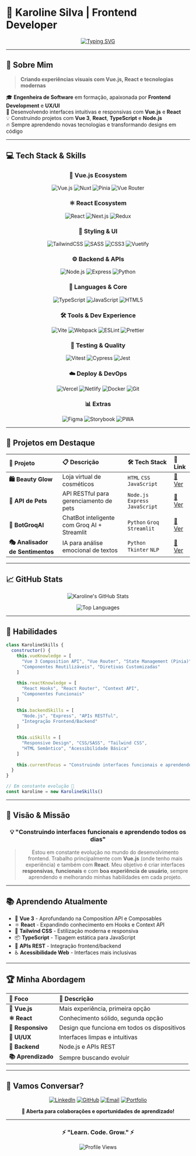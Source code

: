# 🎨 Karoline Silva | Frontend Developer

<div align="center">
  
[![Typing SVG](https://readme-typing-svg.herokuapp.com?font=Fira+Code&size=28&duration=3000&pause=1000&color=42D392&center=true&vCenter=true&width=600&lines=Frontend+Developer;Creating+Beautiful+User+Experiences;Vue.js+%7C+React+%7C+TypeScript;Transforming+Designs+into+Reality)](https://git.io/typing-svg)

</div>

---

## 🎯 **Sobre Mim**

> **Criando experiências visuais com Vue.js, React e tecnologias modernas**

🎓 **Engenheira de Software** em formação, apaixonada por **Frontend Development** e **UX/UI**  
🚀 Desenvolvendo interfaces intuitivas e responsivas com **Vue.js** e **React**  
💡 Construindo projetos com **Vue 3**, **React**, **TypeScript** e **Node.js**  
🔥 Sempre aprendendo novas tecnologias e transformando designs em código  

---

## 💻 **Tech Stack & Skills**

<div align="center">

### **💚 Vue.js Ecosystem**
![Vue.js](https://img.shields.io/badge/Vue.js-4FC08D?style=for-the-badge&logo=vue.js&logoColor=white)
![Nuxt](https://img.shields.io/badge/Nuxt-00DC82?style=for-the-badge&logo=nuxt.js&logoColor=white)
![Pinia](https://img.shields.io/badge/Pinia-FFD859?style=for-the-badge&logo=pinia&logoColor=black)
![Vue Router](https://img.shields.io/badge/Vue_Router-4FC08D?style=for-the-badge&logo=vue.js&logoColor=white)

### **⚛️ React Ecosystem**
![React](https://img.shields.io/badge/React-61DAFB?style=for-the-badge&logo=react&logoColor=black)
![Next.js](https://img.shields.io/badge/Next.js-000000?style=for-the-badge&logo=next.js&logoColor=white)
![Redux](https://img.shields.io/badge/Redux-764ABC?style=for-the-badge&logo=redux&logoColor=white)

### **🎨 Styling & UI**
![TailwindCSS](https://img.shields.io/badge/Tailwind_CSS-06B6D4?style=for-the-badge&logo=tailwind-css&logoColor=white)
![SASS](https://img.shields.io/badge/SASS-CC6699?style=for-the-badge&logo=sass&logoColor=white)
![CSS3](https://img.shields.io/badge/CSS3-1572B6?style=for-the-badge&logo=css3&logoColor=white)
![Vuetify](https://img.shields.io/badge/Vuetify-1867C0?style=for-the-badge&logo=vuetify&logoColor=white)

### **⚙️ Backend & APIs**
![Node.js](https://img.shields.io/badge/Node.js-339933?style=for-the-badge&logo=nodedotjs&logoColor=white)
![Express](https://img.shields.io/badge/Express-000000?style=for-the-badge&logo=express&logoColor=white)
![Python](https://img.shields.io/badge/Python-3776AB?style=for-the-badge&logo=python&logoColor=white)

### **📝 Languages & Core**
![TypeScript](https://img.shields.io/badge/TypeScript-3178C6?style=for-the-badge&logo=typescript&logoColor=white)
![JavaScript](https://img.shields.io/badge/JavaScript-F7DF1E?style=for-the-badge&logo=javascript&logoColor=black)
![HTML5](https://img.shields.io/badge/HTML5-E34F26?style=for-the-badge&logo=html5&logoColor=white)

### **🛠️ Tools & Dev Experience**
![Vite](https://img.shields.io/badge/Vite-646CFF?style=for-the-badge&logo=vite&logoColor=white)
![Webpack](https://img.shields.io/badge/Webpack-8DD6F9?style=for-the-badge&logo=webpack&logoColor=black)
![ESLint](https://img.shields.io/badge/ESLint-4B32C3?style=for-the-badge&logo=eslint&logoColor=white)
![Prettier](https://img.shields.io/badge/Prettier-F7B93E?style=for-the-badge&logo=prettier&logoColor=black)

### **🧪 Testing & Quality**
![Vitest](https://img.shields.io/badge/Vitest-6E9F18?style=for-the-badge&logo=vitest&logoColor=white)
![Cypress](https://img.shields.io/badge/Cypress-17202C?style=for-the-badge&logo=cypress&logoColor=white)
![Jest](https://img.shields.io/badge/Jest-C21325?style=for-the-badge&logo=jest&logoColor=white)

### **☁️ Deploy & DevOps**
![Vercel](https://img.shields.io/badge/Vercel-000000?style=for-the-badge&logo=vercel&logoColor=white)
![Netlify](https://img.shields.io/badge/Netlify-00C7B7?style=for-the-badge&logo=netlify&logoColor=white)
![Docker](https://img.shields.io/badge/Docker-2496ED?style=for-the-badge&logo=docker&logoColor=white)
![Git](https://img.shields.io/badge/Git-F05032?style=for-the-badge&logo=git&logoColor=white)

### **📊 Extras**
![Figma](https://img.shields.io/badge/Figma-F24E1E?style=for-the-badge&logo=figma&logoColor=white)
![Storybook](https://img.shields.io/badge/Storybook-FF4785?style=for-the-badge&logo=storybook&logoColor=white)
![PWA](https://img.shields.io/badge/PWA-5A0FC8?style=for-the-badge&logo=pwa&logoColor=white)

</div>

---

## 🚀 **Projetos em Destaque**

<div align="center">

| 🎯 **Projeto** | 📋 **Descrição** | 🛠️ **Tech Stack** | 🔗 **Link** |
|:-------------|:----------------|:-----------------|:----------|
| **🛍️ Beauty Glow** | Loja virtual de cosméticos | `HTML` `CSS` `JavaScript` | [🔗 Ver](https://github.com/KarolNutty/Beauty-Glow) |
| **🐾 API de Pets** | API RESTful para gerenciamento de pets | `Node.js` `Express` `JavaScript` | [🔗 Ver](https://github.com/KarolNutty/api-de-pets) |
| **🤖 BotGroqAI** | ChatBot inteligente com Groq AI + Streamlit | `Python` `Groq` `Streamlit` | [🔗 Ver](https://github.com/KarolNutty/BotGroqAI) |
| **🎭 Analisador de Sentimentos** | IA para análise emocional de textos | `Python` `Tkinter` `NLP` | [🔗 Ver](https://github.com/KarolNutty/Analise_de_Sentimentos) |

</div>

---

## 📈 **GitHub Stats**

<div align="center">
  
![Karoline's GitHub Stats](https://github-readme-stats.vercel.app/api?username=KarolNutty&show_icons=true&theme=vue&hide_border=true&bg_color=0D1117&title_color=42D392&icon_color=42D392&text_color=FFFFFF)

![Top Languages](https://github-readme-stats.vercel.app/api/top-langs/?username=KarolNutty&layout=compact&theme=vue&hide_border=true&bg_color=0D1117&title_color=42D392&text_color=FFFFFF)

</div>

---

## 🎯 **Habilidades**

```javascript
class KarolineSkills {
  constructor() {
    this.vueKnowledge = [
      "Vue 3 Composition API", "Vue Router", "State Management (Pinia)",
      "Componentes Reutilizáveis", "Diretivas Customizadas"
    ]
    
    this.reactKnowledge = [
      "React Hooks", "React Router", "Context API",
      "Componentes Funcionais"
    ]
    
    this.backendSkills = [
      "Node.js", "Express", "APIs RESTful", 
      "Integração Frontend/Backend"
    ]
    
    this.uiSkills = [
      "Responsive Design", "CSS/SASS", "Tailwind CSS",
      "HTML Semântico", "Acessibilidade Básica"
    ]
    
    this.currentFocus = "Construindo interfaces funcionais e aprendendo sempre"
  }
}

// Em constante evolução 💚
const karoline = new KarolineSkills()
```

---

## 🌟 **Visão & Missão**

<div align="center">

### 💡 **"Construindo interfaces funcionais e aprendendo todos os dias"**

> Estou em constante evolução no mundo do desenvolvimento frontend. Trabalho principalmente com **Vue.js** (onde tenho mais experiência) e também com **React**. Meu objetivo é criar interfaces **responsivas**, **funcionais** e com **boa experiência de usuário**, sempre aprendendo e melhorando minhas habilidades em cada projeto.

</div>

---

## 📚 **Aprendendo Atualmente**

- 💚 **Vue 3** - Aprofundando na Composition API e Composables
- ⚛️ **React** - Expandindo conhecimento em Hooks e Context API
- 🎨 **Tailwind CSS** - Estilização moderna e responsiva
- 📦 **TypeScript** - Tipagem estática para JavaScript
- 🔄 **APIs REST** - Integração frontend/backend
- ♿ **Acessibilidade Web** - Interfaces mais inclusivas

---

## 🏆 **Minha Abordagem**

<div align="center">

| 🎯 **Foco** | 📝 **Descrição** |
|:----------------|:----------------|
| **💚 Vue.js** | Mais experiência, primeira opção |
| **⚛️ React** | Conhecimento sólido, segunda opção |
| **📱 Responsivo** | Design que funciona em todos os dispositivos |
| **🎨 UI/UX** | Interfaces limpas e intuitivas |
| **🔄 Backend** | Node.js e APIs REST |
| **📚 Aprendizado** | Sempre buscando evoluir |

</div>

---

## 🤝 **Vamos Conversar?**

<div align="center">

[![LinkedIn](https://img.shields.io/badge/LinkedIn-0077B5?style=for-the-badge&logo=linkedin&logoColor=white)](https://www.linkedin.com/in/karoline-silva-8070a634b/)
[![GitHub](https://img.shields.io/badge/GitHub-100000?style=for-the-badge&logo=github&logoColor=white)](https://github.com/KarolNutty)
[![Email](https://img.shields.io/badge/Email-D14836?style=for-the-badge&logo=gmail&logoColor=white)](mailto:seu-email@exemplo.com)
[![Portfolio](https://img.shields.io/badge/Portfolio-42D392?style=for-the-badge&logo=vercel&logoColor=white)](https://seu-portfolio.vercel.app)

**💬 Aberta para colaborações e oportunidades de aprendizado!**

</div>

---

<div align="center">

### ⚡ **"Learn. Code. Grow."** ⚡

![Profile Views](https://komarev.com/ghpvc/?username=KarolNutty&color=42D392&style=for-the-badge)

</div>

